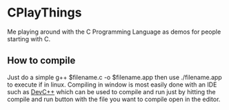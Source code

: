 CPlayThings
===========

Me playing around with the C Programming Language as demos for people starting with C.

How to compile
--------------

Just do a simple
    g++ $filename.c -o $filename.app
then use
    ./filename.app
to execute if in linux.
Compiling in window is most easily done with an IDE such as [DevC++](http://www.bloodshed.net/devcpp.html) which can be used to compile and run just by hitting the compile and run button with the file you want to compile open in the editor.
